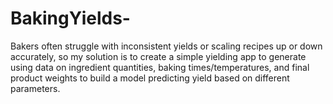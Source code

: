# BakingYields-
Bakers often struggle with inconsistent yields or scaling recipes up or down accurately, so my solution is to create a simple yielding app to generate using data on ingredient quantities, baking times/temperatures, and final product weights to build a model predicting yield based on different parameters.
